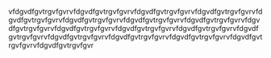 vfdgvdfgvtrgvfgvrvfdgvdfgvtrgvfgvrvfdgvdfgvtrgvfgvrvfdgvdfgvtrgvfgvrvfdgvdfgvtrgvfgvrvfdgvdfgvtrgvfgvrvfdgvdfgvtrgvfgvrvfdgvdfgvtrgvfgvrvfdgvdfgvtrgvfgvrvfdgvdfgvtrgvfgvrvfdgvdfgvtrgvfgvrvfdgvdfgvtrgvfgvrvfdgvdfgvtrgvfgvrvfdgvdfgvtrgvfgvrvfdgvdfgvtrgvfgvrvfdgvdfgvtrgvfgvrvfdgvdfgvtrgvfgvrvfdgvdfgvtrgvfgvr
